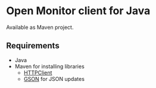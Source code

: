 # Open Monitor client for Java

Available as Maven project.

## Requirements

 * Java
 * Maven for installing libraries
   * [HTTPClient](http://hc.apache.org/httpcomponents-client-ga/index.html)
   * [GSON](https://code.google.com/p/google-gson/) for JSON updates
